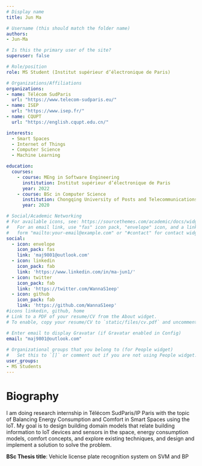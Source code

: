 ```yaml
---
# Display name
title: Jun Ma

# Username (this should match the folder name)
authors:
- Jun-Ma

# Is this the primary user of the site?
superuser: false

# Role/position
role: MS Student (Institut supérieur d’électronique de Paris)

# Organizations/Affiliations
organizations:
- name: Télécom SudParis
  url: "https://www.telecom-sudparis.eu/"
- name: ISEP
  url: "https://www.isep.fr/"
- name: CQUPT
  url: "https://english.cqupt.edu.cn/"

interests:
  - Smart Spaces
  - Internet of Things
  - Computer Science
  - Machine Learning

education:
  courses:
    - course: MEng in Software Engineering
      institution: Institut supérieur d’électronique de Paris
      year: 2022
    - course: BSc in Computer Science
      institution: Chongqing University of Posts and Telecommunications
      year: 2020

# Social/Academic Networking
# For available icons, see: https://sourcethemes.com/academic/docs/widgets/#icons
#   For an email link, use "fas" icon pack, "envelope" icon, and a link in the
#   form "mailto:your-email@example.com" or "#contact" for contact widget.
social:
  - icon: envelope
    icon_pack: fas
    link: 'maj9801@outlook.com'
  - icon: linkedin
    icon_pack: fab
    link: 'https://www.linkedin.com/in/ma-jun1/'
  - icon: twitter
    icon_pack: fab
    link: 'https://twitter.com/WannaS1eep'
  - icon: github
    icon_pack: fab
    link: 'https://github.com/WannaS1eep'
#icons linkedin, github, home
# Link to a PDF of your resume/CV from the About widget.
# To enable, copy your resume/CV to `static/files/cv.pdf` and uncomment the lines below.  

# Enter email to display Gravatar (if Gravatar enabled in Config)
email: "maj9801@outlook.com"
  
# Organizational groups that you belong to (for People widget)
#   Set this to `[]` or comment out if you are not using People widget.  
user_groups:
- MS Students
---
```


# Biography

I am doing research internship in Télécom SudParis/IP Paris with the topic of Balancing Energy Consumption and Comfort in Smart Spaces using the IoT. My goal is to design building domain models that relate building information to IoT devices and sensors in the space, energy consumption models, comfort concepts, and explore existing techniques, and design and implement a solution to solve the problem.

**BSc Thesis title**: Vehicle license plate recognition system on SVM and BP

 